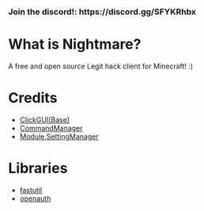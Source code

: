   <h3>Join the discord!: https://discord.gg/SFYKRhbx</h3>

# What is Nightmare?
A free and open source Legit hack client for Minecraft! :)
# Credits
- [ClickGUI(Base)](https://masterof13fps.com/forum/index.php?threads/lemon-clickgui-with-herocode-settings.5419/)
- [CommandManager](https://youtu.be/o8fuBYUB6cI)
- [Module,SettingManager](https://www.youtube.com/c/Herocode/featured)
# Libraries
- [fastutil](https://github.com/vigna/fastutil)
- [openauth](https://github.com/AnshGulavani/MCP-Snippets/blob/main/Utils/Microsoft%20Auth/openauth-1.1.2.jar)
